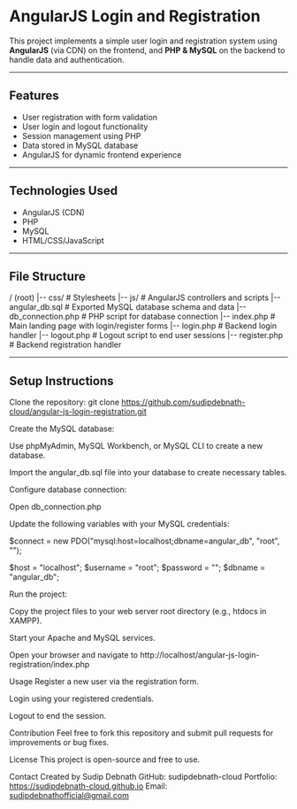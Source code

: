 # AngularJS Login and Registration

This project implements a simple user login and registration system using **AngularJS** (via CDN) on the frontend, and **PHP & MySQL** on the backend to handle data and authentication.

---

## Features

- User registration with form validation
- User login and logout functionality
- Session management using PHP
- Data stored in MySQL database
- AngularJS for dynamic frontend experience

---

## Technologies Used

- AngularJS (CDN)
- PHP
- MySQL
- HTML/CSS/JavaScript

---

## File Structure

/ (root)
|-- css/ # Stylesheets
|-- js/ # AngularJS controllers and scripts
|-- angular_db.sql # Exported MySQL database schema and data
|-- db_connection.php # PHP script for database connection
|-- index.php # Main landing page with login/register forms
|-- login.php # Backend login handler
|-- logout.php # Logout script to end user sessions
|-- register.php # Backend registration handler


---

## Setup Instructions

Clone the repository: git clone https://github.com/sudipdebnath-cloud/angular-js-login-registration.git
   
Create the MySQL database:

Use phpMyAdmin, MySQL Workbench, or MySQL CLI to create a new database.

Import the angular_db.sql file into your database to create necessary tables.

Configure database connection:

Open db_connection.php

Update the following variables with your MySQL credentials:

$connect = new PDO("mysql:host=localhost;dbname=angular_db", "root", "");

$host = "localhost";
$username = "root";
$password = "";
$dbname = "angular_db";

Run the project:

Copy the project files to your web server root directory (e.g., htdocs in XAMPP).

Start your Apache and MySQL services.

Open your browser and navigate to http://localhost/angular-js-login-registration/index.php

Usage
Register a new user via the registration form.

Login using your registered credentials.

Logout to end the session.

Contribution
Feel free to fork this repository and submit pull requests for improvements or bug fixes.

License
This project is open-source and free to use.

Contact
Created by Sudip Debnath
GitHub: sudipdebnath-cloud
Portfolio: https://sudipdebnath-cloud.github.io
Email: sudipdebnathofficial@gmail.com
